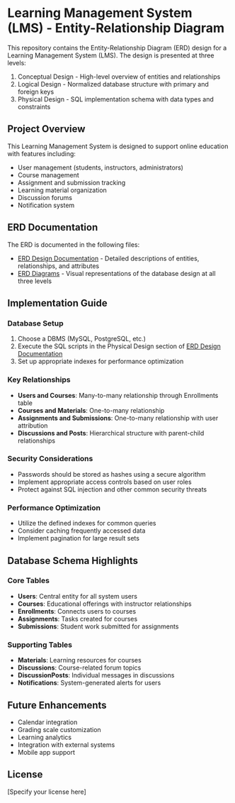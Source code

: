 # Learning Management System (LMS) - Entity-Relationship Diagram

This repository contains the Entity-Relationship Diagram (ERD) design for a Learning Management System (LMS). The design is presented at three levels:

1. Conceptual Design - High-level overview of entities and relationships
2. Logical Design - Normalized database structure with primary and foreign keys
3. Physical Design - SQL implementation schema with data types and constraints

## Project Overview

This Learning Management System is designed to support online education with features including:

- User management (students, instructors, administrators)
- Course management
- Assignment and submission tracking
- Learning material organization
- Discussion forums
- Notification system

## ERD Documentation

The ERD is documented in the following files:

- [ERD Design Documentation](ERD_Design_Documentation.md) - Detailed descriptions of entities, relationships, and attributes
- [ERD Diagrams](ERD_Diagrams.md) - Visual representations of the database design at all three levels

## Implementation Guide

### Database Setup

1. Choose a DBMS (MySQL, PostgreSQL, etc.)
2. Execute the SQL scripts in the Physical Design section of [ERD Design Documentation](ERD_Design_Documentation.md)
3. Set up appropriate indexes for performance optimization

### Key Relationships

- **Users and Courses**: Many-to-many relationship through Enrollments table
- **Courses and Materials**: One-to-many relationship
- **Assignments and Submissions**: One-to-many relationship with user attribution
- **Discussions and Posts**: Hierarchical structure with parent-child relationships

### Security Considerations

- Passwords should be stored as hashes using a secure algorithm
- Implement appropriate access controls based on user roles
- Protect against SQL injection and other common security threats

### Performance Optimization

- Utilize the defined indexes for common queries
- Consider caching frequently accessed data
- Implement pagination for large result sets

## Database Schema Highlights

### Core Tables

- **Users**: Central entity for all system users
- **Courses**: Educational offerings with instructor relationships
- **Enrollments**: Connects users to courses
- **Assignments**: Tasks created for courses
- **Submissions**: Student work submitted for assignments

### Supporting Tables

- **Materials**: Learning resources for courses
- **Discussions**: Course-related forum topics
- **DiscussionPosts**: Individual messages in discussions
- **Notifications**: System-generated alerts for users

## Future Enhancements

- Calendar integration
- Grading scale customization
- Learning analytics
- Integration with external systems
- Mobile app support

## License

[Specify your license here]

